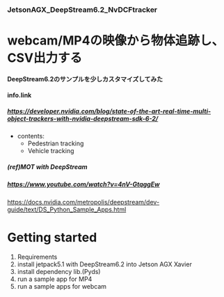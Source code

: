 ### JetsonAGX_DeepStream6.2_NvDCFtracker
# webcam/MP4の映像から物体追跡し、CSV出力する
#### DeepStream6.2のサンプルを少しカスタマイズしてみた

#### info.link
##### https://developer.nvidia.com/blog/state-of-the-art-real-time-multi-object-trackers-with-nvidia-deepstream-sdk-6-2/
- contents:
  - Pedestrian tracking
  - Vehicle tracking

##### (ref)MOT with DeepStream
##### https://www.youtube.com/watch?v=4nV-GtqggEw


https://docs.nvidia.com/metropolis/deepstream/dev-guide/text/DS_Python_Sample_Apps.html

# Getting started
1. Requirements
2. install jetpack5.1 with DeepStream6.2 into Jetson AGX Xavier
3. install dependency lib.(Pyds)
4. run a sample app for MP4
5. run a sample apps for webcam


